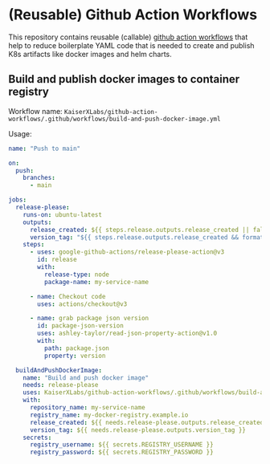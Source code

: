 # (Reusable) Github Action Workflows

This repository contains reusable (callable) [github action workflows](https://github.com/features/actions) that help to reduce boilerplate YAML code that is needed to create and publish K8s artifacts like docker images and helm charts.

## Build and publish docker images to container registry

Workflow name: `KaiserXLabs/github-action-workflows/.github/workflows/build-and-push-docker-image.yml`

Usage:

```yaml
name: "Push to main"

on:
  push:
    branches:
      - main

jobs:
  release-please:
    runs-on: ubuntu-latest
    outputs:
      release_created: ${{ steps.release.outputs.release_created || false }}
      version_tag: "${{ steps.release.outputs.release_created && format('{0}.{1}.{2}',steps.release.outputs.major,steps.release.outputs.minor,steps.release.outputs.patch) || steps.package-json-version.outputs.value }}"
    steps:
      - uses: google-github-actions/release-please-action@v3
        id: release
        with:
          release-type: node
          package-name: my-service-name

      - name: Checkout code
        uses: actions/checkout@v3

      - name: grab package json version
        id: package-json-version
        uses: ashley-taylor/read-json-property-action@v1.0
        with:
          path: package.json
          property: version

  buildAndPushDockerImage:
    name: "Build and push docker image"
    needs: release-please
    uses: KaiserXLabs/github-action-workflows/.github/workflows/build-and-push-docker-image.yml
    with:
      repository_name: my-service-name
      registry_name: my-docker-registry.example.io
      release_created: ${{ needs.release-please.outputs.release_created == 'true' }}
      version_tag: ${{ needs.release-please.outputs.version_tag }}
    secrets:
      registry_username: ${{ secrets.REGISTRY_USERNAME }}
      registry_password: ${{ secrets.REGISTRY_PASSWORD }}
```
